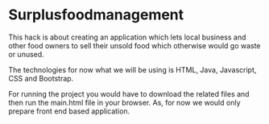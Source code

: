 # Surplusfoodmanagement

This hack is about creating an application which lets local business and other food owners to sell their unsold food which otherwise would go waste or unused.

The technologies for now what we will be using is HTML, Java, Javascript, CSS and Bootstrap.

For running the project you would have to download the related files and then run the main.html file in your browser. As, for now we would only prepare front end based application. 
